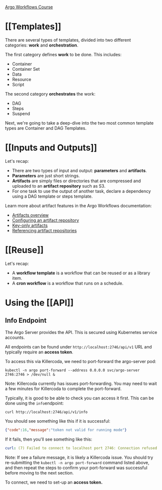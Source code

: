 [Argo Workflows Course](https://killercoda.com/pipekit/course/argo-workflows)

# [[Templates]]

There are several types of templates, divided into two different categories: **work** and **orchestration**.

The first category defines **work** to be done. This includes:

-   Container
-   Container Set
-   Data
-   Resource
-   Script

The second category **orchestrates** the work:

-   DAG
-   Steps
-   Suspend

Next, we're going to take a deep-dive into the two most common template types are Container and DAG Templates.

# [[Inputs and Outputs]]

Let's recap:

-   There are two types of input and output: **parameters** and **artifacts**.
-   **Parameters** are just short strings.
-   **Artifacts** are simply files or directories that are compressed and uploaded to an **artifact repository** such as S3.
-   For one task to use the output of another task, declare a dependency using a DAG template or steps template.

Learn more about artifact features in the Argo Workflows documentation:

-   [Artifacts overview](https://argoproj.github.io/argo-workflows/walk-through/artifacts/)
-   [Configuring an artifact repository](https://argoproj.github.io/argo-workflows/configure-artifact-repository/)
-   [Key-only artifacts](https://argoproj.github.io/argo-workflows/key-only-artifacts/)
-   [Referencing artifact repositories](https://argoproj.github.io/argo-workflows/artifact-repository-ref/)

# [[Reuse]]

Let's recap:

-   A **workflow template** is a workflow that can be reused or as a library item.
-   A **cron workflow** is a workflow that runs on a schedule.

# Using the [[API]]

## Info Endpoint

The Argo Server provides the API. This is secured using Kubernetes service accounts.

All endpoints can be found under `http://localhost:2746/api/v1` URL and typically require an **access token**.

To access this via Killercoda, we need to port-forward the argo-server pod:

`kubectl -n argo port-forward --address 0.0.0.0 svc/argo-server 2746:2746 > /dev/null &`

Note: Killercoda currently has issues port-forwarding. You may need to wait a few minutes for Killercoda to complete the port-forward.

Typically, it is good to be able to check you can access it first. This can be done using the `info`endpoint:

`curl http://localhost:2746/api/v1/info`

You should see something like this if it is successful:

```json
{"code":16,"message":"token not valid for running mode"}
```

If it fails, then you'll see something like this:

```yaml
curl: (7) Failed to connect to localhost port 2746: Connection refused
```

Note: If see a failure message, it is likely a Killercoda issue. You should try re-submitting the `kubectl -n argo port-forward` command listed above, and then repeat the steps to confirm your port-forward was successful before moving to the next section.

To connect, we need to set-up an **access token.**

